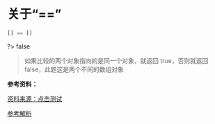 # 关于“==”

```js
[] == []
```

?> false

> 如果比较的两个对象指向的是同一个对象，就返回 true，否则就返回 false，此题这是两个不同的数组对象

**参考资料：**

[资料来源：点击测试](http://javascript-puzzlers.herokuapp.com/)

[参考解析](http://f2ex.cn/do-you-really-know-javascript/)